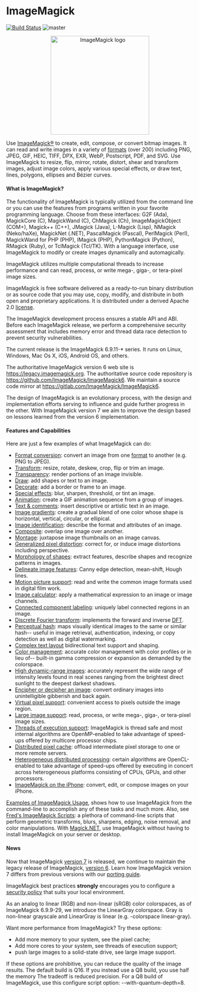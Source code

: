 # ImageMagick

[![Build Status](https://travis-ci.org/ImageMagick/ImageMagick6.svg?branch=master)](https://travis-ci.org/ImageMagick/ImageMagick6)
![master](https://github.com/ImageMagick/ImageMagick6/workflows/master/badge.svg)

<p align="center">
<img align="center" src="https://imagemagick.org/image/wizard.png" alt="ImageMagick logo" width="265"/>
</p>

Use [ImageMagick®](https://imagemagick.org/) to create, edit, compose, or convert bitmap images. It can read and write images in a variety of [formats](https://imagemagick.org/script/formats.php) (over 200) including PNG, JPEG, GIF, HEIC, TIFF, DPX, EXR, WebP, Postscript, PDF, and SVG.  Use ImageMagick to resize, flip, mirror, rotate, distort, shear and transform images, adjust image colors, apply various special effects, or draw text, lines, polygons, ellipses and Bézier curves.

#### What is ImageMagick?

The functionality of ImageMagick is typically utilized from the command line or you can use the features from programs written in your favorite programming language. Choose from these interfaces: G2F (Ada), MagickCore (C), MagickWand (C), ChMagick (Ch), ImageMagickObject (COM+), Magick++ (C++), JMagick (Java), L-Magick (Lisp), NMagick (Neko/haXe), MagickNet (.NET), PascalMagick (Pascal), PerlMagick (Perl), MagickWand for PHP (PHP), IMagick (PHP), PythonMagick (Python), RMagick (Ruby), or TclMagick (Tcl/TK). With a language interface, use ImageMagick to modify or create images dynamically and automagically.

ImageMagick utilizes multiple computational threads to increase performance and can read, process, or write mega-, giga-, or tera-pixel image sizes.

ImageMagick is free software delivered as a ready-to-run binary distribution or as source code that you may use, copy, modify, and distribute in both open and proprietary applications. It is distributed under a derived Apache 2.0 [license](https://imagemagick.org/script/license.php).

The ImageMagick development process ensures a stable API and ABI. Before each ImageMagick release, we perform a comprehensive security assessment that includes memory error and thread data race detection to prevent security vulnerabilities.

The current release is the ImageMagick 6.9.11-* series. It runs on Linux, Windows, Mac Os X, iOS, Android OS, and others.

The authoritative ImageMagick version 6 web site is https://legacy.imagemagick.org. The authoritative source code repository is https://github.com/ImageMagick/ImageMagick6. We maintain a source code mirror at https://gitlab.com/ImageMagick/ImageMagick6.

The design of ImageMagick is an evolutionary process, with the design and implementation efforts serving to influence and guide further progress in the other. With ImageMagick version 7 we aim to improve the design based on lessons learned from the version 6 implementation.

#### Features and Capabilities

Here are just a few examples of what ImageMagick can do:

* [Format conversion](https://imagemagick.org/script/convert.php): convert an image from one [format](https://imagemagick.org/script/formats.php) to another (e.g.  PNG to JPEG).
* [Transform](https://imagemagick.org/Usage/resize/): resize, rotate, deskew, crop, flip or trim an image.
* [Transparency](https://imagemagick.org/Usage/masking/): render portions of an image invisible.
* [Draw](https://imagemagick.org/Usage/draw/): add shapes or text to an image.
* [Decorate](https://imagemagick.org/Usage/crop/): add a border or frame to an image.
* [Special effects](https://imagemagick.org/Usage/blur/): blur, sharpen, threshold, or tint an image.
* [Animation](https://imagemagick.org/Usage/anim_basics/): create a GIF animation sequence from a group of images.
* [Text & comments](https://imagemagick.org/Usage/text/): insert descriptive or artistic text in an image.
* [Image gradients](https://imagemagick.org/script/gradient.php): create a gradual blend of one color whose shape is horizontal, vertical, circular, or ellipical.
* [Image identification](https://imagemagick.org/script/identify.php): describe the format and attributes of an image.
* [Composite](https://imagemagick.org/script/composite.php): overlap one image over another.
* [Montage](https://imagemagick.org/script/montage.php): juxtapose image thumbnails on an image canvas.
* [Generalized pixel distortion](https://imagemagick.org/Usage/distorts/): correct for, or induce image distortions including perspective.
* [Morphology of shapes](https://imagemagick.org/Usage/morphology/): extract features, describe shapes and recognize patterns in images.
* [Delineate image features](https://imagemagick.org/Usage/transform/#vision): Canny edge detection, mean-shift, Hough lines.
* [Motion picture support](https://imagemagick.org/script/motion-picture.php): read and write the common image formats used in digital film work.
* [Image calculator](https://imagemagick.org/script/fx.php): apply a mathematical expression to an image or image channels.
* [Connected component labeling](https://imagemagick.org/script/connected-components.php): uniquely label connected regions in an image.
* [Discrete Fourier transform](https://imagemagick.org/Usage/fourier/): implements the forward and inverse [DFT](http://en.wikipedia.org/wiki/Discrete_Fourier_transform).
* [Perceptual hash](http://www.fmwconcepts.com/misc_tests/perceptual_hash_test_results_510/index.html): maps visually identical images to the same or similar hash-- useful in image retrieval, authentication, indexing, or copy detection as well as digital watermarking.
* [Complex text layout](https://en.wikipedia.org/wiki/Complex_text_layout) bidirectional text support and shaping.
* [Color management](https://imagemagick.org/script/color-management.php): accurate color management with color profiles or in lieu of-- built-in gamma compression or expansion as demanded by the colorspace.
* [High dynamic-range images](https://imagemagick.org/script/high-dynamic-range.php): accurately represent the wide range of intensity levels found in real scenes ranging from the brightest direct sunlight to the deepest darkest shadows.
* [Encipher or decipher an image](https://imagemagick.org/script/cipher.php): convert ordinary images into unintelligible gibberish and back again.
* [Virtual pixel support](https://imagemagick.org/script/architecture.php#virtual-pixels): convenient access to pixels outside the image region.
* [Large image support](https://imagemagick.org/script/architecture.php#tera-pixel): read, process, or write mega-, giga-, or tera-pixel image sizes.
* [Threads of execution support](https://imagemagick.org/script/architecture.php#threads): ImageMagick is thread safe and most internal algorithms are OpenMP-enabled to take advantage of speed-ups offered by multicore processor chips.
* [Distributed pixel cache](https://imagemagick.org/script/distribute-pixel-cache.php): offload intermediate pixel storage to one or more remote servers.
* [Heterogeneous distributed processing](https://imagemagick.org/script/architecture.php#distributed): certain algorithms are OpenCL-enabled to take advantage of speed-ups offered by executing in concert across heterogeneous platforms consisting of CPUs, GPUs, and other processors.
* [ImageMagick on the iPhone](https://imagemagick.org/script/download.php#iOS): convert, edit, or compose images on your iPhone.

[Examples of ImageMagick Usage](https://imagemagick.org/Usage/), shows how to use ImageMagick from the command-line to accomplish any of these tasks and much more. Also, see [Fred's ImageMagick Scripts](http://www.fmwconcepts.com/imagemagick/): a plethora of command-line scripts that perform geometric transforms, blurs, sharpens, edging, noise removal, and color manipulations. With [Magick.NET](https://github.com/dlemstra/Magick.NET), use ImageMagick without having to install ImageMagick on your server or desktop.

#### News

Now that ImageMagick [version 7](https://imagemagick.org) is released, we continue to maintain the legacy release of ImageMagick, [version 6](https://legacy.imagemagick.org). Learn how ImageMagick version 7 differs from previous versions with our [porting guide](https://imagemagick.org/script/porting.php).

ImageMagick best practices **strongly** encourages you to configure a [security policy](https://imagemagick.org/script/security-policy.php) that suits your local environment.

As an analog to linear (RGB) and non-linear (sRGB) color colorspaces, as of ImageMagick 6.9.9-29, we introduce the LinearGray colorspace. Gray is non-linear grayscale and LinearGray is linear (e.g. -colorspace linear-gray).

Want more performance from ImageMagick? Try these options:

* Add more memory to your system, see the pixel cache;
* Add more cores to your system, see threads of execution support;
* push large images to a solid-state drive, see large image support.

If these options are prohibitive, you can reduce the quality of the image results. The default build is Q16. If you instead use a Q8 build, you use half the memory The tradeoff is reduced precision. For a Q8 build of ImageMagick, use this configure script option: --with-quantum-depth=8.
